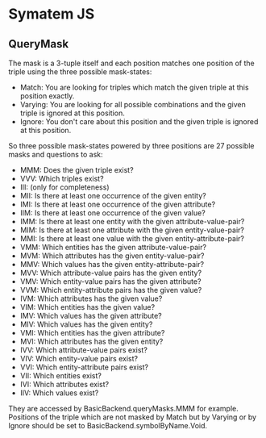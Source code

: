 # Symatem JS

## QueryMask

The mask is a 3-tuple itself and each position matches one position of the triple using the three possible mask-states:

-   Match: You are looking for triples which match the given triple at this position exactly.
-   Varying: You are looking for all possible combinations and the given triple is ignored at this position.
-   Ignore: You don't care about this position and the given triple is ignored at this position.

So three possible mask-states powered by three positions are 27 possible masks and questions to ask:

-   MMM: Does the given triple exist?
-   VVV: Which triples exist?
-   III: (only for completeness)
-   MII: Is there at least one occurrence of the given entity?
-   IMI: Is there at least one occurrence of the given attribute?
-   IIM: Is there at least one occurrence of the given value?
-   IMM: Is there at least one entity with the given attribute-value-pair?
-   MIM: Is there at least one attribute with the given entity-value-pair?
-   MMI: Is there at least one value with the given entity-attribute-pair?
-   VMM: Which entities has the given attribute-value-pair?
-   MVM: Which attributes has the given entity-value-pair?
-   MMV: Which values has the given entity-attribute-pair?
-   MVV: Which attribute-value pairs has the given entity?
-   VMV: Which entity-value pairs has the given attribute?
-   VVM: Which entity-attribute pairs has the given value?
-   IVM: Which attributes has the given value?
-   VIM: Which entities has the given value?
-   IMV: Which values has the given attribute?
-   MIV: Which values has the given entity?
-   VMI: Which entities has the given attribute?
-   MVI: Which attributes has the given entity?
-   IVV: Which attribute-value pairs exist?
-   VIV: Which entity-value pairs exist?
-   VVI: Which entity-attribute pairs exist?
-   VII: Which entities exist?
-   IVI: Which attributes exist?
-   IIV: Which values exist?

They are accessed by BasicBackend.queryMasks.MMM for example.
Positions of the triple which are not masked by Match but by Varying or by Ignore should be set to BasicBackend.symbolByName.Void.
